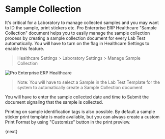 <!-- add-breadcrumbs -->
# Sample Collection
It's critical for a Laboratory to manage collected samples and you may want to ID the sample, print stickers etc. Pro Enterprise ERP Healthcare "Sample Collection" document helps you to easily manage the sample collection process by creating a sample collection document for every Lab Test automatically. You will have to turn on the flag in Healthcare Settings to enable this feature.
> Healthcare Settings > Laboratory Settings > Manage Sample Collection

<img class="screenshot" alt="Pro Enterprise ERP Healthcare" src="/docs/assets/img/healthcare/sample_collection_1.png">

> Note: You will have to select a Sample in the Lab Test Template for the system to automatically create a Sample Collection document

You will have to enter the sample collected date and time to Submit the document signaling that the sample is collected.

Printing on sample identification tags is also possible. By default a sample sticker print template is made available, but you can always create a custom Print Format by using "Customize" button in the print preview.

{next}
